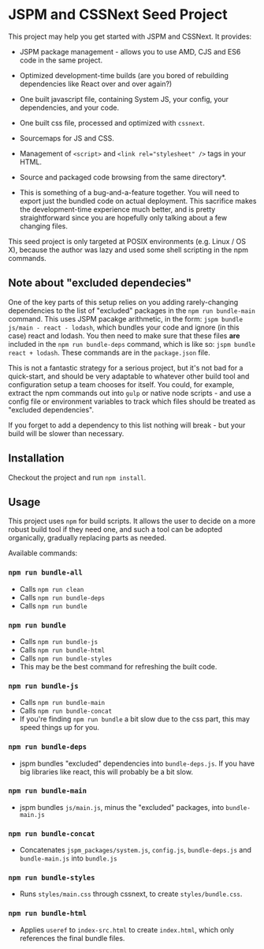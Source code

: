 # JSPM and CSSNext Seed Project

This project may help you get started with JSPM and CSSNext. It provides:

*   JSPM package management - allows you to use AMD, CJS and ES6 code in the same project.
*   Optimized development-time builds (are you bored of rebuilding dependencies like React over and over again?)
*   One built javascript file, containing System JS, your config, your dependencies, and your code.
*   One built css file, processed and optimized with `cssnext`.
*   Sourcemaps for JS and CSS.
*   Management of `<script>` and `<link rel="stylesheet" />` tags in your HTML.
*   Source and packaged code browsing from the same directory*.

* This is something of a bug-and-a-feature together. You will need to export just the bundled code on actual deployment. This sacrifice makes the development-time experience much better, and is pretty straightforward since you are hopefully only talking about a few changing files.

This seed project is only targeted at POSIX environments (e.g. Linux / OS X), because the author was lazy and used some shell scripting in the npm commands.

## Note about "excluded dependecies"

One of the key parts of this setup relies on you adding rarely-changing dependencies to the list of "excluded" packages in the `npm run bundle-main` command. This uses JSPM pacakge arithmetic, in the form: `jspm bundle js/main - react - lodash`, which bundles your code and ignore (in this case) react and lodash. You then need to make sure that these files **are** included in the `npm run bundle-deps` command, which is like so: `jspm bundle react + lodash`. These commands are in the `package.json` file.

This is not a fantastic strategy for a serious project, but it's not bad for a quick-start, and should be very adaptable to whatever other build tool and configuration setup a team chooses for itself. You could, for example, extract the npm commands out into `gulp` or native node scripts - and use a config file or environment variables to track which files should be treated as "excluded dependencies".

If you forget to add a dependency to this list nothing will break - but your build will be slower than necessary.

## Installation

Checkout the project and run `npm install`.

## Usage

This project uses `npm` for build scripts. It allows the user to decide on a more robust build tool if they need one, and such a tool can be adopted organically, gradually replacing parts as needed.

Available commands:

### `npm run bundle-all`

*   Calls `npm run clean`
*   Calls `npm run bundle-deps`
*   Calls `npm run bundle`

### `npm run bundle`

*   Calls `npm run bundle-js`
*   Calls `npm run bundle-html`
*   Calls `npm run bundle-styles`
*   This may be the best command for refreshing the built code.

### `npm run bundle-js`

*   Calls `npm run bundle-main`
*   Calls `npm run bundle-concat`
*   If you're finding `npm run bundle` a bit slow due to the css part, this may speed things up for you.

### `npm run bundle-deps`

*   jspm bundles "excluded" dependencies into `bundle-deps.js`. If you have big libraries like react, this will probably be a bit slow.

### `npm run bundle-main`

*   jspm bundles `js/main.js`, minus the "excluded" packages, into `bundle-main.js`

### `npm run bundle-concat`

*   Concatenates `jspm_packages/system.js`, `config.js`, `bundle-deps.js` and `bundle-main.js` into `bundle.js`

### `npm run bundle-styles`

*   Runs `styles/main.css` through cssnext, to create `styles/bundle.css`.

### `npm run bundle-html`

*   Applies `useref` to `index-src.html` to create `index.html`, which only references the final bundle files.
